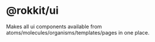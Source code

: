 # @rokkit/ui

Makes all ui components available from atoms/molecules/organisms/templates/pages in one place.
